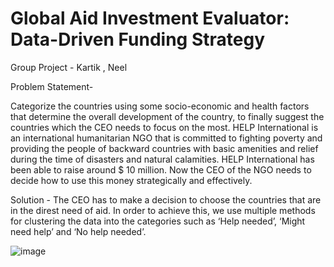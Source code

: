 # Global Aid Investment Evaluator: Data-Driven Funding Strategy
Group Project - Kartik , Neel   

Problem Statement-

Categorize the countries using some socio-economic and health factors
that determine the overall development of the country, to finally suggest the countries which the CEO
needs to focus on the most. HELP International is an international humanitarian NGO that is
committed to fighting poverty and providing the people of backward countries with basic amenities
and relief during the time of disasters and natural calamities. HELP International has been able to
raise around $ 10 million. Now the CEO of the NGO needs to decide how to use this money
strategically and effectively.


Solution - 
The CEO has to make a decision to choose the countries that are in
the direst need of aid. In order to achieve this, we use multiple methods for clustering the data into
the categories such as ‘Help needed’, ‘Might need help’ and ‘No help needed’.

![image](https://github.com/KSN7630/Unsupervised-Learning-on-Country-Data-using-Machine-Learning/assets/120741965/f4caeef3-6027-469e-ae8f-b433000ccdef)



